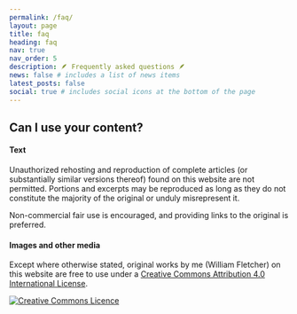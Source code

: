 ```yaml
---
permalink: /faq/
layout: page
title: faq
heading: faq
nav: true
nav_order: 5
description: 🪶 Frequently asked questions 🪶
news: false # includes a list of news items
latest_posts: false
social: true # includes social icons at the bottom of the page
---
```


## Can I use your content?

#### Text

Unauthorized rehosting and reproduction of complete articles (or substantially similar versions thereof) found on this website are not permitted. Portions and excerpts may be reproduced as long as they do not constitute the majority of the original or unduly misrepresent it.

Non-commercial fair use is encouraged, and providing links to the original is preferred.

#### Images and other media

Except where otherwise stated, original works by me (<span xmlns:cc="http://creativecommons.org/ns#" property="cc:attributionName">William Fletcher</span>) on this website are free to use under a <a rel="license" href="http://creativecommons.org/licenses/by/4.0/">Creative Commons Attribution 4.0 International License</a>.

<a rel="license" href="http://creativecommons.org/licenses/by/4.0/"><img alt="Creative Commons Licence" style="border-width:0" src="https://i.creativecommons.org/l/by/4.0/88x31.png" /></a>
